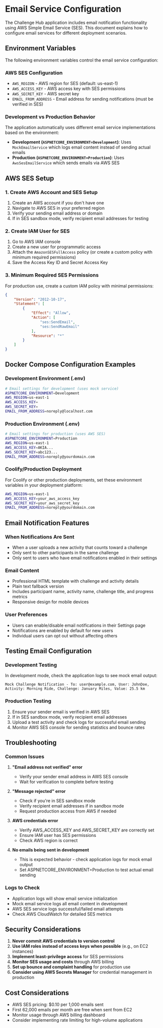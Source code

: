 # Email Service Configuration

The Challenge Hub application includes email notification functionality using AWS Simple Email Service (SES). This document explains how to configure email services for different deployment scenarios.

## Environment Variables

The following environment variables control the email service configuration:

### AWS SES Configuration
- `AWS_REGION` - AWS region for SES (default: us-east-1)
- `AWS_ACCESS_KEY` - AWS access key with SES permissions
- `AWS_SECRET_KEY` - AWS secret key
- `EMAIL_FROM_ADDRESS` - Email address for sending notifications (must be verified in SES)

### Development vs Production Behavior

The application automatically uses different email service implementations based on the environment:

- **Development (`ASPNETCORE_ENVIRONMENT=Development`)**: Uses `MockEmailService` which logs email content instead of sending actual emails
- **Production (`ASPNETCORE_ENVIRONMENT=Production`)**: Uses `AwsSesEmailService` which sends emails via AWS SES

## AWS SES Setup

### 1. Create AWS Account and SES Setup
1. Create an AWS account if you don't have one
2. Navigate to AWS SES in your preferred region
3. Verify your sending email address or domain
4. If in SES sandbox mode, verify recipient email addresses for testing

### 2. Create IAM User for SES
1. Go to AWS IAM console
2. Create a new user for programmatic access
3. Attach the `AmazonSESFullAccess` policy (or create a custom policy with minimum required permissions)
4. Save the Access Key ID and Secret Access Key

### 3. Minimum Required SES Permissions
For production use, create a custom IAM policy with minimal permissions:

```json
{
    "Version": "2012-10-17",
    "Statement": [
        {
            "Effect": "Allow",
            "Action": [
                "ses:SendEmail",
                "ses:SendRawEmail"
            ],
            "Resource": "*"
        }
    ]
}
```

## Docker Compose Configuration Examples

### Development Environment (.env)
```bash
# Email settings for development (uses mock service)
ASPNETCORE_ENVIRONMENT=Development
AWS_REGION=us-east-1
AWS_ACCESS_KEY=
AWS_SECRET_KEY=
EMAIL_FROM_ADDRESS=noreply@localhost.com
```

### Production Environment (.env)
```bash
# Email settings for production (uses AWS SES)
ASPNETCORE_ENVIRONMENT=Production
AWS_REGION=us-east-1
AWS_ACCESS_KEY=AKIA...
AWS_SECRET_KEY=abc123...
EMAIL_FROM_ADDRESS=noreply@yourdomain.com
```

### Coolify/Production Deployment
For Coolify or other production deployments, set these environment variables in your deployment platform:

```bash
AWS_REGION=us-east-1
AWS_ACCESS_KEY=your_aws_access_key
AWS_SECRET_KEY=your_aws_secret_key
EMAIL_FROM_ADDRESS=noreply@yourdomain.com
```

## Email Notification Features

### When Notifications Are Sent
- When a user uploads a new activity that counts toward a challenge
- Only sent to other participants in the same challenge
- Only sent to users who have email notifications enabled in their settings

### Email Content
- Professional HTML template with challenge and activity details
- Plain text fallback version
- Includes participant name, activity name, challenge title, and progress metrics
- Responsive design for mobile devices

### User Preferences
- Users can enable/disable email notifications in their Settings page
- Notifications are enabled by default for new users
- Individual users can opt out without affecting others

## Testing Email Configuration

### Development Testing
In development mode, check the application logs to see mock email output:
```
Mock Challenge Notification - To: user@example.com, User: JohnDoe, Activity: Morning Ride, Challenge: January Miles, Value: 25.5 km
```

### Production Testing
1. Ensure your sender email is verified in AWS SES
2. If in SES sandbox mode, verify recipient email addresses
3. Upload a test activity and check logs for successful email sending
4. Monitor AWS SES console for sending statistics and bounce rates

## Troubleshooting

### Common Issues

1. **"Email address not verified" error**
   - Verify your sender email address in AWS SES console
   - Wait for verification to complete before testing

2. **"Message rejected" error**
   - Check if you're in SES sandbox mode
   - Verify recipient email addresses if in sandbox mode
   - Request production access from AWS if needed

3. **AWS credentials error**
   - Verify AWS_ACCESS_KEY and AWS_SECRET_KEY are correctly set
   - Ensure IAM user has SES permissions
   - Check AWS region is correct

4. **No emails being sent in development**
   - This is expected behavior - check application logs for mock email output
   - Set ASPNETCORE_ENVIRONMENT=Production to test actual email sending

### Logs to Check
- Application logs will show email service initialization
- Mock email service logs all email content in development
- AWS SES service logs successful/failed email attempts
- Check AWS CloudWatch for detailed SES metrics

## Security Considerations

1. **Never commit AWS credentials to version control**
2. **Use IAM roles instead of access keys when possible** (e.g., on EC2 instances)
3. **Implement least-privilege access** for SES permissions
4. **Monitor SES usage and costs** through AWS billing
5. **Set up bounce and complaint handling** for production use
6. **Consider using AWS Secrets Manager** for credential management in production

## Cost Considerations

- AWS SES pricing: $0.10 per 1,000 emails sent
- First 62,000 emails per month are free when sent from EC2
- Monitor usage through AWS billing dashboard
- Consider implementing rate limiting for high-volume applications